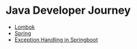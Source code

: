 # Java Developer Journey
- [Lombok](https://projectlombok.org/features/)
- [Spring](https://docs.spring.io/spring-framework/reference/)
- [Exception Handling in Springboot](https://www.toptal.com/java/spring-boot-rest-api-error-handling)
